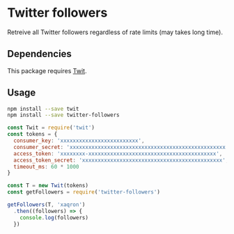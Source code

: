 # Twitter followers

Retreive all Twitter followers regardless of rate limits (may takes long time).
## Dependencies

This package requires [Twit](https://www.npmjs.com/package/twit).

## Usage

```bash
npm install --save twit
npm install --save twitter-followers
```

```js
const Twit = require('twit')
const tokens = {
  consumer_key: 'xxxxxxxxxxxxxxxxxxxxxxxxx',
  consumer_secret: 'xxxxxxxxxxxxxxxxxxxxxxxxxxxxxxxxxxxxxxxxxxxxxxxxxx',
  access_token: 'xxxxxxxx-xxxxxxxxxxxxxxxxxxxxxxxxxxxxxxxxxxxxxxxxx',
  access_token_secret: 'xxxxxxxxxxxxxxxxxxxxxxxxxxxxxxxxxxxxxxxxxxxxx',
  timeout_ms: 60 * 1000
}

const T = new Twit(tokens)
const getFollowers = require('twitter-followers')

getFollowers(T, 'xaqron')
  .then((followers) => {
    console.log(followers)
  })

```